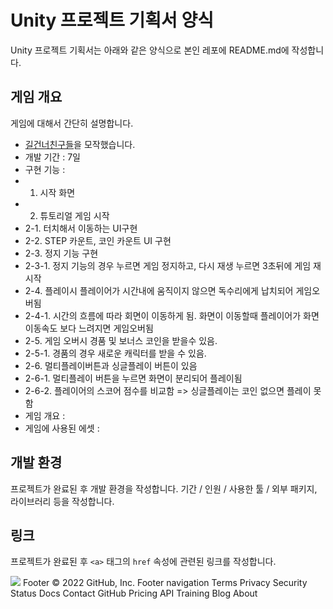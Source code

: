 # Unity 프로젝트 기획서 양식
Unity 프로젝트 기획서는 아래와 같은 양식으로
본인 레포에 README.md에 작성합니다.

## 게임 개요
게임에 대해서 간단히 설명합니다.

- [길건너친구들](https://play.google.com/store/apps/details?id=com.yodo1.crossyroad&hl=ko&gl=US)을 모작했습니다.
- 개발 기간 : 7일
- 구현 기능 :
- 1. 시작 화면
- 2. 튜토리얼 게임 시작
- 2-1. 터치해서 이동하는 UI구현
- 2-2. STEP 카운트, 코인 카운트 UI 구현
- 2-3. 정지 기능 구현
- 2-3-1. 정지 기능의 경우 누르면 게임 정지하고, 다시 재생 누르면 3초뒤에 게임 재시작
- 2-4. 플레이시 플레이어가 시간내에 움직이지 않으면 독수리에게 납치되어 게임오버됨
- 2-4-1. 시간의 흐름에 따라 회면이 이동하게 됨. 화면이 이동할때 플레이어가 화면이동속도 보다 느려지면 게임오버됨
- 2-5. 게임 오버시 경품 및 보너스 코인을 받을수 있음.
- 2-5-1. 경품의 경우 새로운 캐릭터를 받을 수 있음.
- 2-6. 멀티플레이버튼과 싱글플레이 버튼이 있음
- 2-6-1. 멀티플레이 버튼을 누르면 화면이 분리되어 플레이됨 
- 2-6-2. 플레이어의 스코어 점수를 비교함 => 싱글플레이는 코인 없으면 플레이 못함 
- 게임 개요 :
- 게임에 사용된 에셋 : 

## 개발 환경
프로젝트가 완료된 후 개발 환경을 작성합니다. 기간 / 인원 / 사용한 툴 / 외부 패키지, 라이브러리 등을 작성합니다.

## 링크
프로젝트가 완료된 후 `<a>` 태그의 `href` 속성에 관련된 링크를 작성합니다.

<a href="https://www.youtube.com"><img src="https://img.shields.io/badge/Youtube-FF0000?style=for-the-badge&logo=Youtube&logoColor=white"></a>
Footer
© 2022 GitHub, Inc.
Footer navigation
Terms
Privacy
Security
Status
Docs
Contact GitHub
Pricing
API
Training
Blog
About
